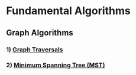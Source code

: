 # Fundamental Algorithms

## Graph Algorithms

### 1) [Graph Traversals](https://github.com/matthewddiaz/Algorithms/tree/master/src/com/matthewddiaz/algorithms/graphAlgorithms/graphTraversals)

### 2) [Minimum Spanning Tree (MST)](https://github.com/matthewddiaz/Algorithms/tree/master/src/com/matthewddiaz/algorithms/graphAlgorithms/minimumSpanningTree)
